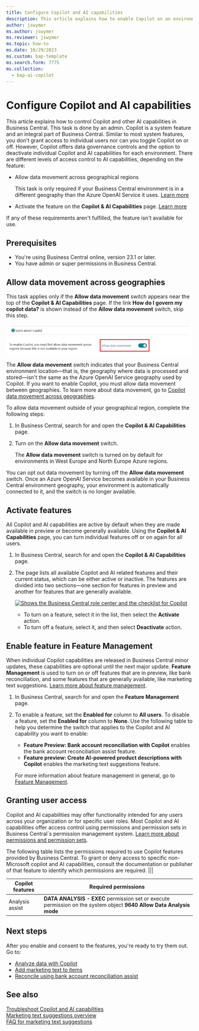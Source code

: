 ```yaml
---
title: Configure Copilot and AI capabilities
description: This article explains how to enable Copilot on an environment.
author: jswymer
ms.author: jswymer
ms.reviewer: jswymer
ms.topic: how-to
ms.date: 10/29/2023
ms.custom: bap-template
ms.search.form: 7775
ms.collection:
  - bap-ai-copilot
---
```


# Configure Copilot and AI capabilities 

<!--[!INCLUDE[ai-preview](includes/ai-preview.md)]-->

<!--This article explains how you can control the ability to create AI-powered item marketing text with Copilot for your organization. This task is done by an admin. There are two requirements that you must fulfill to make the feature available to users:-->

This article explains how to control Copilot and other AI capabilities in Business Central. This task is done by an admin. Copilot is a system feature and an integral part of Business Central. Similar to most system features, you don't grant access to individual users nor can you toggle Copilot on or off. However, Copilot offers data governance controls and the option to deactivate individual Copilot and AI capabilities for each environment. There are different levels of access control to AI capabilities, depending on the feature:

- Allow data movement across geographical regions

  This task is only required if your Business Central environment is in a different geography than the Azure OpenAI Service it uses. [Learn more](#allow-data-movement-across-geographies)

- Activate the feature on the **Copilot & AI Capabilities** page. [Learn more](#activate-features)

<!-- 
- Enable the specific feature, if it's still governed by **Feature Management**.

  In 2023 release wave 2, both the marketing text suggestions and bank account reconciliation assist features are included under **Feature Management**. [Learn more](#enable-feature-in-feature-management)-->

If any of these requirements aren't fulfilled, the feature isn't available for use.

## Prerequisites

- You're using Business Central online, version 23.1 or later. <!--[preview version](ai-preview-getstarted.md) of Business Central that's enabled for Copilot.-->
- You have admin or super permissions in Business Central.  <!--For more information, go to [Configure AI-powered item marketing text with Copilot](enable-ai.md).-->

## Allow data movement across geographies

This task applies only if the **Allow data movement** switch appears near the top of the **Copilot & AI Capabilities** page. If the link **How do I govern my copilot data?** is shown instead of the **Allow data movement** switch, skip this step.

![Shows a screen shot of the Allow data movement switch on Copilot & AI Capabilities page.](media/allow-data-movement-v2.png)

The **Allow data movement** switch indicates that your Business Central environment location&mdash;that is, the geography where data is processed and stored&mdash;isn't the same as the Azure OpenAI Service geography used by Copilot. If you want to enable Copilot, you must allow data movement between geographies. To learn more about data movement, go to [Copilot data movement across geographies](ai-copilot-data-movement.md). 

To allow data movement outside of your geographical region, complete the following steps:

1. In Business Central, search for and open the **Copilot & AI Capabilities** page.
1. Turn on the **Allow data movement** switch.

   The **Allow data movement** switch is turned on by default for environments in West Europe and North Europe Azure regions.

You can opt out data movement by turning off the **Allow data movement** switch. Once an Azure OpenAI Service becomes available in your Business Central environment geography, your environment is automatically connected to it, and the switch is no longer available.

<!--
| Australia, United Kingdom, United States | Within the respective geographical region |
| Europe, France, Germany, Norway, Switzerland  | Sweden or Switzerland |
| Asia Pacific, Brazil, Canada, India, Japan, Singapore, South Africa, South Korea, United Arab Emirates  | United States |-->



<!--Note

If your environment is hosted in North America, Copilot will use an Azure OpenAI endpoint in North America to process your data.
If your environment is hosted in Europe, Copilot will use an Azure OpenAI endpoint in Europe to process your data.
If your environment is hosted anywhere else, Copilot will use an Azure OpenAI endpoint outside of the region in which the environment is hosted.
To opt in 

Copilot and other AI capabilities use Azure OpenAI Service.  and are provided by default to only those customers with environments that have United States as their geography for data processing and storage. While the Azure OpenAI Service is available in multiple geographies including Australia, Canada, United States, France, Japan and UK, Copilot does not follow the same regional rollout schedule.

Meanwhile, customers with environments outside the United States can use Copilot AI features by opting in to share relevant data with the Azure OpenAI Service in United States or Switzerland.

The information in the following table outlines the Azure OpenAI service that's used by the Copilot services based on the geography of their Dynamics 365 environment when they opt-in to share data.-->

## Activate features

All Copilot and AI capabilities are active by default when they are made available in preview or become generally available. Using the **Copilot & AI Capabilities** page, you can turn individual features off or on again for all users.

1. In Business Central, search for and open the **Copilot & AI Capabilities** page.

1. The page lists all available Copilot and AI related features and their current status, which can be either active or inactive. The features are divided into two sections&mdash;one section for features in preview and another for features that are generally available. 

   [![Shows the Business Central role center and the checklist for Copilot](media/copilot-and-ai-capabilties-page.svg)](media/copilot-and-ai-capabilties-page.svg#lightbox)

   - To turn on a feature, select it in the list, then select the **Activate** action.
   - To turn off a feature, select it, and then select **Deactivate** action. 

## Enable feature in Feature Management

When individual Copilot capabilities are released in Business Central minor updates, these capabilities are optional until the next major update. **Feature Management** is used to turn on or off features that are in preview, like bank reconciliation, and some features that are generally available, like marketing text suggestions. [Learn more about feature management](/dynamics365/business-central/dev-itpro/administration/feature-management).

1. In Business Central, search for and open the **Feature Management** page.
2. To enable a feature, set the **Enabled for** column to **All users**. To disable a feature, set the **Enabled for** column to **None**. Use the following table to help you determine the switch that applies to the Copilot and AI capability you want to enable:

   - **Feature Preview: Bank account reconciliation with Copilot** enables the bank account reconciliation assist feature.
   - **Feature preview: Create AI-powered product descriptions with Copilot** enables the marketing text suggestions feature.

   For more information about feature management in general, go to [Feature Management](/dynamics365/business-central/dev-itpro/administration/feature-management).

## Granting user access 

Copilot and AI capabilities may offer functionality intended for any users across your organization or for specific user roles. Most Copilot and AI capabilities offer access control using permissions and permission sets in Business Central´s permission management system. [Learn more about permissions and permission sets](ui-define-granular-permissions.md).

The following table lists the permissions required to use Copilot features provided by Business Central. To grant or deny access to specific non-Microsoft copilot and AI capabilities, consult the documentation or publisher of that feature to identify which permissions are required. |||

|Copilot features|Required permissions|
|-|-|
|Analysis assist|**DATA ANALYSIS - EXEC** permission set or execute permission on the system object **9640 Allow Data Analysis mode**|

## Next steps

After you enable and consent to the features, you're ready to try them out. Go to:

- [Analyze data with Copilot](analysis-assist.md)  
- [Add marketing text to items](item-marketing-text.md)
- [Reconcile using bank account reconciliation assist](bank-reconciliation-with-copilot.md)

## See also

[Troubleshoot Copilot and AI capabilities](ai-copilot-troubleshooting.md)  
[Marketing text suggestions overview](ai-overview.md)   
[FAQ for marketing text suggestions](faqs-marketing-text.md)  
